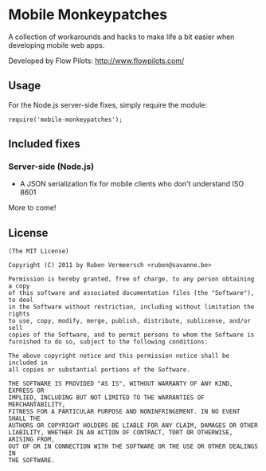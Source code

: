 # Mobile Monkeypatches

  A collection of workarounds and hacks to make life a bit easier when developing mobile web apps.

  Developed by Flow Pilots: http://www.flowpilots.com/

## Usage

  For the Node.js server-side fixes, simply require the module:

    require('mobile-monkeypatches');

## Included fixes
### Server-side (Node.js)

  * A JSON serialization fix for mobile clients who don't understand ISO 8601 

  More to come!

## License 

    (The MIT License)

    Copyright (C) 2011 by Ruben Vermeersch <ruben@savanne.be>

    Permission is hereby granted, free of charge, to any person obtaining a copy
    of this software and associated documentation files (the "Software"), to deal
    in the Software without restriction, including without limitation the rights
    to use, copy, modify, merge, publish, distribute, sublicense, and/or sell
    copies of the Software, and to permit persons to whom the Software is
    furnished to do so, subject to the following conditions:

    The above copyright notice and this permission notice shall be included in
    all copies or substantial portions of the Software.

    THE SOFTWARE IS PROVIDED "AS IS", WITHOUT WARRANTY OF ANY KIND, EXPRESS OR
    IMPLIED, INCLUDING BUT NOT LIMITED TO THE WARRANTIES OF MERCHANTABILITY,
    FITNESS FOR A PARTICULAR PURPOSE AND NONINFRINGEMENT. IN NO EVENT SHALL THE
    AUTHORS OR COPYRIGHT HOLDERS BE LIABLE FOR ANY CLAIM, DAMAGES OR OTHER
    LIABILITY, WHETHER IN AN ACTION OF CONTRACT, TORT OR OTHERWISE, ARISING FROM,
    OUT OF OR IN CONNECTION WITH THE SOFTWARE OR THE USE OR OTHER DEALINGS IN
    THE SOFTWARE.

